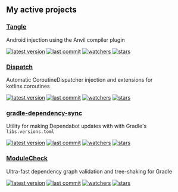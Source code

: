 ## My active projects

### [Tangle](https://github.com/RBusarow/Tangle)

Android injection using the Anvil compiler plugin

[![latest version](https://img.shields.io/github/v/release/rbusarow/tangle?style=flat-square)](https://github.com/RBusarow/Tangle/releases)
[![last commit](https://img.shields.io/github/last-commit/rbusarow/tangle?style=flat-square)](https://github.com/RBusarow/Tangle/pulls?q=is%3Apr+is%3Aclosed)
[![watchers](https://img.shields.io/github/watchers/rbusarow/tangle?style=flat-square)](https://github.com/RBusarow/Tangle/watchers)
[![stars](https://img.shields.io/github/stars/rbusarow/tangle?style=flat-square)](https://github.com/RBusarow/Tangle/stargazers)

### [Dispatch](https://github.com/RBusarow/Dispatch)

Automatic CoroutineDispatcher injection and extensions for kotlinx.coroutines

[![latest version](https://img.shields.io/github/v/release/rbusarow/dispatch?style=flat-square)](https://github.com/RBusarow/Dispatch/releases)
[![last commit](https://img.shields.io/github/last-commit/rbusarow/dispatch?style=flat-square)](https://github.com/RBusarow/Dispatch/pulls?q=is%3Apr+is%3Aclosed)
[![watchers](https://img.shields.io/github/watchers/rbusarow/dispatch?style=flat-square)](https://github.com/RBusarow/Dispatch/watchers)
[![stars](https://img.shields.io/github/stars/rbusarow/dispatch?style=flat-square)](https://github.com/RBusarow/Dispatch/stargazers)

### [gradle-dependency-sync](https://github.com/RBusarow/gradle-dependency-sync)

Utility for making Dependabot updates with with Gradle's `libs.versions.toml`

[![latest version](https://img.shields.io/github/v/release/rbusarow/gradle-dependency-sync?style=flat-square)](https://github.com/RBusarow/Gradle-dependency-sync/releases)
[![last commit](https://img.shields.io/github/last-commit/rbusarow/gradle-dependency-sync?style=flat-square)](https://github.com/RBusarow/Gradle-dependency-sync/pulls?q=is%3Apr+is%3Aclosed)
[![watchers](https://img.shields.io/github/watchers/rbusarow/gradle-dependency-sync?style=flat-square)](https://github.com/RBusarow/Gradle-dependency-sync/watchers)
[![stars](https://img.shields.io/github/stars/rbusarow/gradle-dependency-sync?style=flat-square)](https://github.com/RBusarow/Gradle-dependency-sync/stargazers)

### [ModuleCheck](https://github.com/RBusarow/ModuleCheck)

Ultra-fast dependency graph validation and tree-shaking for Gradle

[![latest version](https://img.shields.io/github/v/release/rbusarow/moduleCheck?style=flat-square)](https://github.com/RBusarow/ModuleCheck/releases)
[![last commit](https://img.shields.io/github/last-commit/rbusarow/moduleCheck?style=flat-square)](https://github.com/RBusarow/ModuleCheck/pulls?q=is%3Apr+is%3Aclosed)
[![watchers](https://img.shields.io/github/watchers/rbusarow/moduleCheck?style=flat-square)](https://github.com/RBusarow/ModuleCheck/watchers)
[![stars](https://img.shields.io/github/stars/rbusarow/moduleCheck?style=flat-square)](https://github.com/RBusarow/ModuleCheck/stargazers)

<!--
**RBusarow/RBusarow** is a ✨ _special_ ✨ repository because its `README.md` (this file) appears on your GitHub profile.

Here are some ideas to get you started:

- 🔭 I’m currently working on ...
- 🌱 I’m currently learning ...
- 👯 I’m looking to collaborate on ...
- 🤔 I’m looking for help with ...
- 💬 Ask me about ...
- 📫 How to reach me: ...
- 😄 Pronouns: ...
- ⚡ Fun fact: ...
  -->
